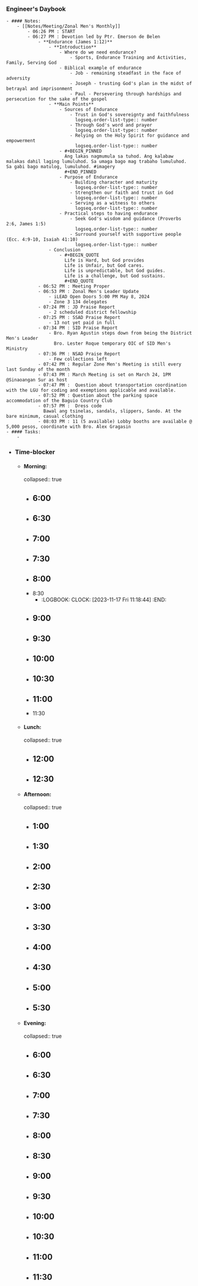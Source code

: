 ### Engineer's Daybook
	- #### Notes:
		- [[Notes/Meeting/Zonal Men's Monthly]]
			- 06:26 PM : START
			- 06:27 PM : Devotion led by Ptr. Emerson de Belen
				- **Endurance (James 1:12)**
					- **Introduction**
						- Where do we need endurance?
							- Sports, Endurance Training and Activities, Family, Serving God
						- Biblical example of endurance
							- Job - remaining steadfast in the face of adversity
							- Joseph - trusting God's plan in the midst of betrayal and imprisonment
							- Paul - Persevering through hardships and persecution for the sake of the gospel
					- **Main Points**
						- Sources of Endurance
							- Trust in God's sovereignty and faithfulness
							  logseq.order-list-type:: number
							- Through God's word and prayer
							  logseq.order-list-type:: number
							- Relying on the Holy Spirit for guidance and empowerment
							  logseq.order-list-type:: number
						- #+BEGIN_PINNED
						  Ang lakas nagmumula sa tuhod. Ang kalabaw malakas dahil laging lumuluhod. Sa umaga bago mag trabaho lumuluhod. Sa gabi bago matulog, lumuluhod. #imagery
						  #+END_PINNED
						- Purpose of Endurance
							- Building character and maturity
							  logseq.order-list-type:: number
							- Strengthen our faith and trust in God
							  logseq.order-list-type:: number
							- Serving as a witness to others
							  logseq.order-list-type:: number
						- Practical steps to having endurance
							- Seek God's wisdom and guidance (Proverbs 2:6, James 1:5)
							  logseq.order-list-type:: number
							- Surround yourself with supportive people (Ecc. 4:9-10, Isaiah 41:10)
							  logseq.order-list-type:: number
					- Conclusion
						- #+BEGIN_QUOTE
						  Life is Hard, but God provides
						  Life is Unfair, but God cares.
						  Life is unpredictable, but God guides.
						  Life is a challenge, but God sustains.
						  #+END_QUOTE
				- 06:52 PM : Meeting Proper
				- 06:53 PM : Zonal Men's Leader Update
					- iLEAD Open Doors 5:00 PM May 8, 2024
					- Zone 3 134 delegates
				- 07:24 PM : JD Praise Report
					- 2 scheduled district fellowship
				- 07:25 PM : SSAD Praise Report
					- 13 not yet paid in full
				- 07:34 PM : SID Praise Report
					- Bro. Ryan Agustin steps down from being the District Men's Leader
					  Bro. Lester Roque temporary OIC of SID Men's Ministry
				- 07:36 PM : NSAD Praise Report
					- Few collections left
				- 07:42 PM : Regular Zone Men's Meeting is still every last Sunday of the month
				- 07:43 PM : March Meeting is set on March 24, 1PM @Sinaoangan Sur as host
				- 07:47 PM :  Question about transportation coordination with the LGU for coding and exemptions applicable and available.
				- 07:52 PM : Question about the parking space accommodation of the Baguio Country Club
				- 07:57 PM :  Dress code
				  Bawal ang tsinelas, sandals, slippers, Sando. At the bare minimum, casual clothing
				- 08:03 PM : 11 (5 available) Lobby booths are available @ 5,000 pesos, coordinate with Bro. Alex Gragasin
	- #### Tasks:
		-
- ### Time-blocker
	- #### Morning:
	  collapsed:: true
		- 6:00
			-
		- 6:30
			-
		- 7:00
			-
		- 7:30
			-
		- 8:00
			-
		- 8:30
			- :LOGBOOK:
			  CLOCK: [2023-11-17 Fri 11:18:44]
			  :END:
		- 9:00
			-
		- 9:30
			-
		- 10:00
			-
		- 10:30
			-
		- 11:00
			-
		- 11:30
	- #### Lunch:
	  collapsed:: true
		- 12:00
			-
		- 12:30
			-
	- #### Afternoon:
	  collapsed:: true
		- 1:00
			-
		- 1:30
			-
		- 2:00
			-
		- 2:30
			-
		- 3:00
			-
		- 3:30
			-
		- 4:00
			-
		- 4:30
			-
		- 5:00
			-
		- 5:30
			-
	- #### Evening:
	  collapsed:: true
		- 6:00
			-
		- 6:30
			-
		- 7:00
			-
		- 7:30
			-
		- 8:00
			-
		- 8:30
			-
		- 9:00
			-
		- 9:30
			-
		- 10:00
			-
		- 10:30
			-
		- 11:00
			-
		- 11:30
			-
